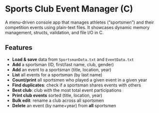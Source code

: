 # Sports Club Event Manager (C)

A menu-driven console app that manages athletes (“sportsmen”) and their competition events using plain-text files. It showcases dynamic memory management, structs, validation, and file I/O in C.

## Features
- **Load & save** data from `SportsmanData.txt` and `EventData.txt`
- **Add** a sportsman (ID, first/last name, club, gender)
- **Add** an event to a sportsman (title, location, year)
- **List** all events for a sportsman (by last name)
- **Count/print** all sportsmen who played a given event in a given year
- **Find duplicates**: check if a sportsman shares events with others
- **Best club**: club with the most total event participations
- **Print club events** sorted (title, location, year)
- **Bulk edit**: rename a club across all sportsmen
- **Delete** an event (by name+year) from **all** sportsmen

